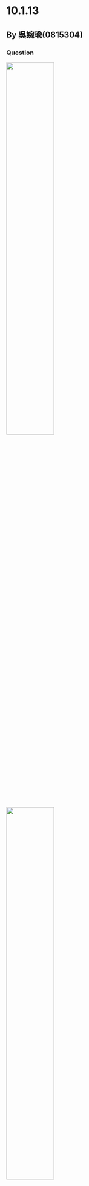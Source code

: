 # 10.1.13
## By 吳婉瑜(0815304)

### Question
<img width="50%" height="50%" src="https://github.com/HWTeng-Course/202402-Statistics/assets/162322751/edb4cb2f-bacb-4b16-a354-44ee69e7c18f">
<img width="50%" height="50%" src="https://github.com/HWTeng-Course/202402-Statistics/assets/162322751/78b29287-fa78-432f-b392-68b71f93f37d"> 

### Solution
<img width="60%" height="60%" alt="normal distribution" src="https://github.com/HWTeng-Course/202402-Statistics/assets/162322751/0b084c57-aede-4d51-a4e9-257b9463cd6f" >  
(source: Internet)

- Normal Probability Plot
  -  Vertical axis: Quantile (percentile). Can be matched to the $`\bar{X} \pm a \sigma`$.
  -  Horizontal axis: The values of data （$` X_i,\ i=1,…,15;\ X_1~X_{15} `$）.
  -  There are 15 data.
- Rearrange the raw data by the number size and then calculate the position of each point among these 15 data.
  - We can use any of the formulas: $` \dfrac{i}{n+1}`$ or $` \dfrac{i-0.5}{n}`$ ($`n`$: sample size). 
-  Find the 25th and 75th percentiles of the data and standard normal distribution, then we can get the straight line.
   - Straight line means the data is normal.
   - If there is any deviation from straight line, that means the data is not normal.
-  In this caae, we can see every point is nearly fitted on the straight line, so it shows the data $`{\color{red}comes\ from\ a\ normal\ distribution}`$ .

